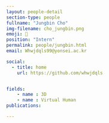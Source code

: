 ```yaml
---
layout: people-detail
section-type: people
fullname: "Jungbin Cho"
img-filename: cho_jungbin.png
emoji: 🐖
position: "Intern"
permalink: people/jungbin.html
email: Whwjdqls99@yonsei.ac.kr

social:
  - title: home
    url: https://github.com/whwjdqls


fields:
    - name : 3D
    - name : Virtual Human
publications:

---
```

